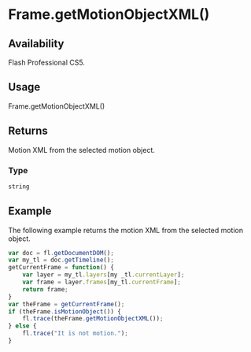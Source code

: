 # Frame.getMotionObjectXML()

## Availability

Flash Professional CS5.

## Usage

Frame.getMotionObjectXML()

## Returns

Motion XML from the selected motion object.

### Type

```typescript
string
```

## Example

The following example returns the motion XML from the selected motion object.

```javascript
var doc = fl.getDocumentDOM();
var my_tl = doc.getTimeline();
getCurrentFrame = function() {
    var layer = my_tl.layers[my _tl.currentLayer];
    var frame = layer.frames[my_tl.currentFrame];
    return frame;
}
var theFrame = getCurrentFrame();
if (theFrame.isMotionObject()) {
    fl.trace(theFrame.getMotionObjectXML());
} else {
    fl.trace("It is not motion.");
}
```
